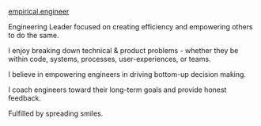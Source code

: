 [empirical.engineer](https://empirical.engineer/?ref=github-bio)

Engineering Leader focused on creating efficiency and empowering others to do the same.

I enjoy breaking down technical & product problems - whether they be within code, systems, processes, user-experiences, or teams.

I believe in empowering engineers in driving bottom-up decision making.

I coach engineers toward their long-term goals and provide honest feedback.

Fulfilled by spreading smiles.
